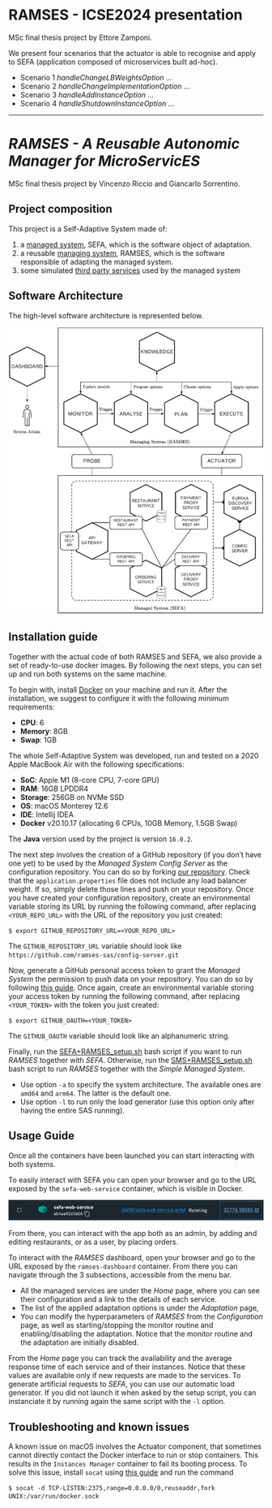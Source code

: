 # RAMSES - ICSE2024 presentation
MSc final thesis project by Ettore Zamponi.

We present four scenarios that the actuator is able to recognise and apply to SEFA (application composed of microservices built ad-hoc).

* Scenario 1
  *handleChangeLBWeightsOption*
  ...
* Scenario 2
  *handleChangeImplementationOption*
  ...
* Scenario 3
  *handleAddInstanceOption*
  ...
* Scenario 4
  *handleShutdownInstanceOption*
  ...
  
---

# *RAMSES - A Reusable Autonomic Manager for MicroServicES*
MSc final thesis project by Vincenzo Riccio and Giancarlo Sorrentino.

## Project composition
This project is a Self-Adaptive System made of:

1. a [managed system](./managed-system/README.md), SEFA, which is the software object of adaptation.
2. a reusable [managing system](./managing-system/README.md), RAMSES, which is the software responsible of adapting the managed system.
3. some simulated [third party services](./third-party-services/README.md) used by the managed system


## Software Architecture
The high-level software architecture is represented below.

![High-level architecture](./documents/Managed%20System/Managing%2BManaged.png)


## Installation guide
Together with the actual code of both RAMSES and SEFA, we also provide a set of ready-to-use docker images. By following the next steps, you can set up and run both systems on the same machine. 

To begin with, install [Docker](https://www.docker.com/) on your machine and run it. After the installation, we suggest to configure it with the following minimum requirements:
- **CPU**: 6
- **Memory**: 8GB
- **Swap**: 1GB

The whole Self-Adaptive System was developed, run and tested on a 2020 Apple MacBook Air with the following specifications:
- **SoC**: Apple M1 (8-core CPU, 7-core GPU)
- **RAM**: 16GB LPDDR4
- **Storage**: 256GB on NVMe SSD
- **OS**: macOS Monterey 12.6
- **IDE**: Intellij IDEA
- **Docker** v20.10.17 (allocating 6 CPUs, 10GB Memory, 1.5GB Swap)

The **Java** version used by the project is version `16.0.2`.

The next step involves the creation of a GitHub repository (if you don’t have one yet) to be used by the _Managed System Config Server_ as the configuration repository. You can do so by forking [our repository](https://github.com/ramses-sas/config-server). Check that the `application.properties` file does not include any load balancer weight. If so, simply delete those lines and push on your repository. Once you have created your configuration repository, create an environmental variable storing its URL by running the following command, after replacing `<YOUR_REPO_URL>` with the URL of the repository you just created:
```
$ export GITHUB_REPOSITORY_URL=<YOUR_REPO_URL>
```
The `GITHUB_REPOSITORY_URL` variable should look like `https://github.com/ramses-sas/config-server.git`

Now, generate a GitHub personal access token to grant the _Managed System_ the permission to push data on your repository. You can do so by following [this guide](https://docs.github.com/en/authentication/keeping-your-account-and-data-secure/creating-a-personal-access-token).
Once again, create an environmental variable storing your access token by running the following command, after replacing `<YOUR_TOKEN>` with the token you just created:
```
$ export GITHUB_OAUTH=<YOUR_TOKEN> 
```
The `GITHUB_OAUTH` variable should look like an alphanumeric string.

Finally, run the [SEFA+RAMSES_setup.sh](SEFA%2BRAMSES_setup.sh) bash script if you want to run _RAMSES_ together with _SEFA_. Otherwise, run the [SMS+RAMSES_setup.sh](SMS%2BRAMSES_setup.sh) bash script to run _RAMSES_ together with the _Simple Managed System_.
- Use option `-a` to specify the system architecture. The available ones are `amd64` and `arm64`. The latter is the default one.
- Use option `-l` to run only the load generator (use this option only after having the entire SAS running).

## Usage Guide
Once all the containers have been launched you can start interacting with both systems. 

To easily interact with SEFA you can open your browser and go to the URL exposed by the `sefa-web-service` container, which is visible in Docker. 

![Docker Container Example](./documents/Docker%20Container%20Example.png)

From there, you can interact with the app both as an admin, by adding and editing restaurants, or as a user, by placing orders. 

To interact with the _RAMSES_ dashboard, open your browser and go to the URL exposed by the `ramses-dashboard` container. From there you can navigate through the 3 subsections, accessible from the menu bar.
- All the managed services are under the _Home_ page, where you can see their configuration and a link to the details of each service.
- The list of the applied adaptation options is under the _Adaptation_ page, 
- You can modify the hyperparameters of _RAMSES_ from the _Configuration_ page, as well as starting/stopping the monitor routine and enabling/disabling the adaptation. Notice that the monitor routine and the adaptation are initially disabled.

From the _Home_ page you can track the availability and the average response time of each service and of their instances. Notice that these values are available only if new requests are made to the services. To generate artificial requests to _SEFA_, you can use our automatic load generator. If you did not launch it when asked by the setup script, you can instanciate it by running again the same script with the `-l` option.

## Troubleshooting and known issues
A known issue on macOS involves the Actuator component, that sometimes cannot directly contact the Docker interface to run or stop containers. This results in the `Instances Manager` container to fail its booting process. To solve this issue, install `socat` using [this guide](https://stackoverflow.com/questions/16808543/install-socat-on-mac) and run the command 
```
$ socat -d TCP-LISTEN:2375,range=0.0.0.0/0,reuseaddr,fork UNIX:/var/run/docker.sock
```




